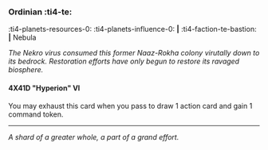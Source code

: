 ### Ordinian :ti4-te:

:ti4-planets-resources-0: :ti4-planets-influence-0: __|__ :ti4-faction-te-bastion: __|__ Nebula 

_The Nekro virus consumed this former Naaz-Rokha colony virutally down to its bedrock.
Restoration efforts have only begun to restore its ravaged biosphere._

#### 4X41D "Hyperion" VI

You may exhaust this card when you pass to draw 1 action card and gain 1 command token.

---

_A shard of a greater whole, a part of a grand effort._

